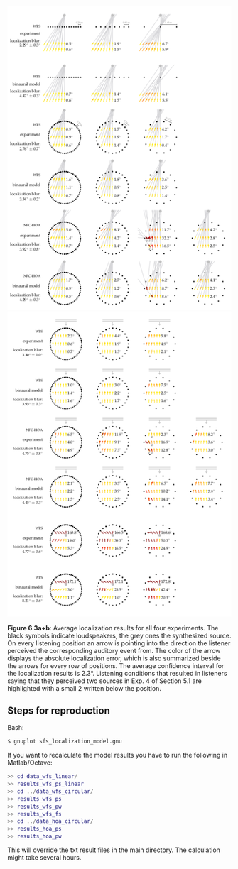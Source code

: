 ![Fig 6.3a](fig6_03a.png)
![Fig 6.3b](fig6_03b.png)


**Figure 6.3a+b**: Average localization
results for all four experiments. The
black symbols indicate loudspeakers,
the grey ones the synthesized source.
On every listening position an arrow
is pointing into the direction the
listener perceived the corresponding
auditory event from. The color of the
arrow displays the absolute localization
error, which is also summarized
beside the arrows for every row of
positions. The average confidence interval
for the localization results is 2.3°.
Listening conditions that resulted in
listeners saying that they perceived two
sources in Exp. 4 of Section 5.1 are
highlighted with a small 2 written below the
position.

## Steps for reproduction

Bash:
```Bash
$ gnuplot sfs_localization_model.gnu
```

If you want to recalculate the model results you have to run the following in Matlab/Octave:
```Matlab
>> cd data_wfs_linear/
>> results_wfs_ps_linear
>> cd ../data_wfs_circular/
>> results_wfs_ps
>> results_wfs_pw
>> results_wfs_fs
>> cd ../data_hoa_circular/
>> results_hoa_ps
>> results_hoa_pw
```
This will override the txt result files in the main directory. The calculation
might take several hours.


